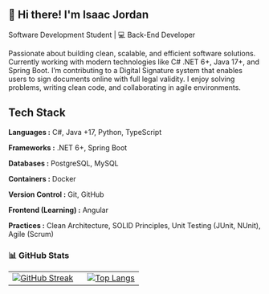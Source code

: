 ## 🚀  Hi there! I'm Isaac Jordan
Software Development Student | 💻 Back-End Developer

Passionate about building clean, scalable, and efficient software solutions. Currently working with modern technologies like C# .NET 6+, Java 17+, and Spring Boot. I’m contributing to a Digital Signature system that enables users to sign documents online with full legal validity. I enjoy solving problems, writing clean code, and collaborating in agile environments.


## Tech Stack

**Languages :** C#, Java +17, Python, TypeScript

**Frameworks :** .NET 6+, Spring Boot

**Databases :** PostgreSQL, MySQL

**Containers :** Docker

**Version Control :** Git, GitHub

**Frontend (Learning) :** Angular

**Practices :** Clean Architecture, SOLID Principles, Unit Testing (JUnit, NUnit), Agile (Scrum)

<h3>📊 GitHub Stats</h3>

<table>
  <tr>
    <td>
      <a href="https://git.io/streak-stats">
        <img src="https://streak-stats.demolab.com?user=ij-jkl&theme=vision-friendly-dark&date_format=j%20M%5B%20Y%5D&exclude_days=Sun" alt="GitHub Streak" />
      </a>
    </td>
    <td style="padding-left: 20px;">
      <a href="https://github.com/anuraghazra/github-readme-stats">
        <img src="https://github-readme-stats.vercel.app/api/top-langs/?username=ij-jkl&layout=donut-vertical" alt="Top Langs" />
      </a>
    </td>
  </tr>
</table>

